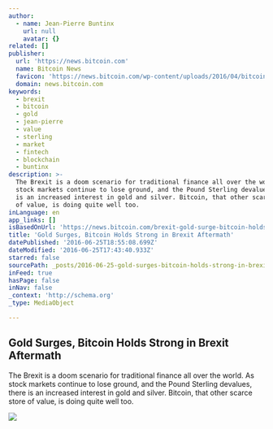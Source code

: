 ```yaml
---
author:
  - name: Jean-Pierre Buntinx
    url: null
    avatar: {}
related: []
publisher:
  url: 'https://news.bitcoin.com'
  name: Bitcoin News
  favicon: 'https://news.bitcoin.com/wp-content/uploads/2016/04/bitcoin_fav.png'
  domain: news.bitcoin.com
keywords:
  - brexit
  - bitcoin
  - gold
  - jean-pierre
  - value
  - sterling
  - market
  - fintech
  - blockchain
  - buntinx
description: >-
  The Brexit is a doom scenario for traditional finance all over the world. As
  stock markets continue to lose ground, and the Pound Sterling devalues, there
  is an increased interest in gold and silver. Bitcoin, that other scarce store
  of value, is doing quite well too.
inLanguage: en
app_links: []
isBasedOnUrl: 'https://news.bitcoin.com/brexit-gold-surge-bitcoin-holds-strong/'
title: 'Gold Surges, Bitcoin Holds Strong in Brexit Aftermath'
datePublished: '2016-06-25T18:55:08.699Z'
dateModified: '2016-06-25T17:43:40.933Z'
starred: false
sourcePath: _posts/2016-06-25-gold-surges-bitcoin-holds-strong-in-brexit-aftermath.md
inFeed: true
hasPage: false
inNav: false
_context: 'http://schema.org'
_type: MediaObject

---
```

<article style=""><h1>Gold Surges, Bitcoin Holds Strong in Brexit Aftermath</h1><p>The Brexit is a doom scenario for traditional finance all over the world. As stock markets continue to lose ground, and the Pound Sterling devalues, there is an increased interest in gold and silver. Bitcoin, that other scarce store of value, is doing quite well too.</p><img src="https://news.bitcoin.com/wp-content/uploads/2016/06/shutterstock_383083681.jpg" /></article>